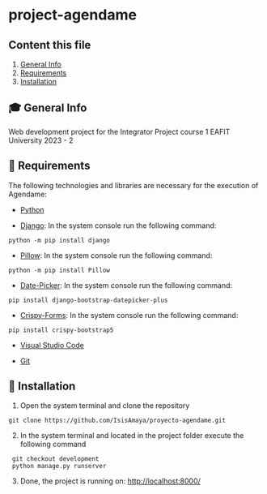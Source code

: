 # project-agendame

## Content this file
1. [General Info](#general-info)
2. [Requirements](#requirements)
3. [Installation](#Installation)

## :mortar_board: General Info
Web development project for the Integrator Project course 1 EAFIT University 2023 - 2

## :wrench: Requirements

The following technologies and libraries are necessary for the execution of Agendame:

* [Python](https://www.python.org/downloads/) 

* [Django](https://www.djangoproject.com/): In the system console run the following command:

`python -m pip install django`

* [Pillow](https://pypi.org/project/Pillow/): In the system console run the following command:

`python -m pip install Pillow`

* [Date-Picker](https://pypi.org/project/django-bootstrap-datepicker-plus/): In the system console run the following command:

`pip install django-bootstrap-datepicker-plus`

* [Crispy-Forms](https://github.com/django-crispy-forms/crispy-bootstrap5): In the system console run the following command:

`pip install crispy-bootstrap5`

* [Visual Studio Code](https://code.visualstudio.com/)

* [Git](https://git-scm.com/downloads)


## :rocket: Installation 
1. Open the system terminal and clone the repository

```
git clone https://github.com/IsisAmaya/proyecto-agendame.git

```
2. In the system terminal and located in the project folder execute the following command

```
 git checkout development
 python manage.py runserver

```

3. Done, the project is running on: [http://localhost:8000/](http://localhost:8000/)





